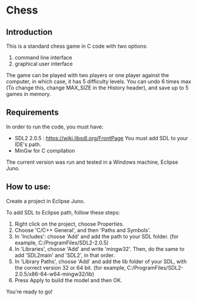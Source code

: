 # Chess

## Introduction

This is a standard chess game in C code with two options:
1. command line interface 
2. graphical user interface

The game can be played with two players or one player against the computer, in which case, it has 5 difficulty levels.
You can undo 6 times max (To change this, change MAX_SIZE in the History header), and save up to 5 games in memory.

## Requirements

In order to run the code, you must have:
- SDL2 2.0.5 : https://wiki.libsdl.org/FrontPage
  You must add SDL to your IDE's path.
- MinGw for C compilation

The current version was run and tested in a Windows machine, Eclipse Juno.

## How to use:

Create a project in Eclipse Juno.

To add SDL to Eclipse path, follow these steps:
1. Right click on the project, choose Properties.
2. Choose 'C/C++ General', and then 'Paths and Symbols'.
3. In 'Includes': choose 'Add' and add the path to your SDL folder. (for example, C:/ProgramFiles/SDL2-2.0.5)
4. In 'Libraries', choose 'Add' and write 'mingw32'. Then, do the same to add 'SDL2main' and 'SDL2', in that order.
5. In 'Library Paths', choose 'Add' and add the lib folder of your SDL, with the correct version 32 or 64 bit. (for example, C:/ProgramFiles/SDL2-2.0.5/x86-64-w64-mingw32/lib)
6. Press Apply to build the model and then OK.

You're ready to go!

